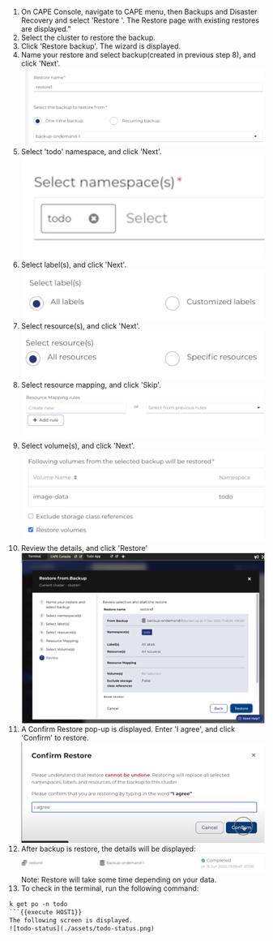 


1. On CAPE Console, navigate to CAPE menu, then Backups and Disaster Recovery and select 'Restore '. The Restore page with existing restores are displayed.”
2. Select the cluster to restore the backup.
3. Click 'Restore backup'. The wizard is displayed.
4. Name your restore and select backup(created in previous step 8), and click 'Next'.
![RestoreNameBackup](./assets/RestoreNameBackup.png)
5. Select 'todo' namespace, and click 'Next'.
![RestoreSelectNamespace](./assets/RestoreSelectNamespace.png)
6. Select label(s), and click 'Next'.
![RestoreSelectLabel](./assets/RestoreSelectLabel.png)
7. Select resource(s), and click 'Next'.
![RestoreSelectResource](./assets/RestoreSelectResource.png)
8. Select resource mapping, and click 'Skip'.
![RestoreSelectMappingRules](./assets/RestoreSelectMappingRules.png)
9. Select volume(s), and click 'Next'.
![RestoreSelectVolume](./assets/RestoreSelectVolume.png)
10. Review the details, and click 'Restore'
![RestoreReviewDetails](./assets/RestoreReviewDetails.png)
11. A Confirm Restore pop-up is displayed. Enter 'I agree', and click 'Confirm' to restore.
![RestoreConfirm](./assets/RestoreConfirm.png)
12. After backup is restore, the details will be displayed:  
![RestoreSuccess](./assets/RestoreSuccess.png)
Note: Restore will take some time depending on your data.
13. To check in the terminal, run the following command:

```
k get po -n todo
```{{execute HOST1}}
The following screen is displayed.
![todo-status](./assets/todo-status.png)



